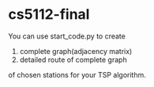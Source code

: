 # cs5112-final
You can use start_code.py to create 

1. complete graph(adjacency matrix) 
2. detailed route of complete graph

of chosen stations for your TSP algorithm.

